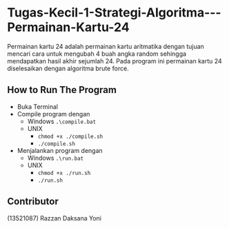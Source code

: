 # Tugas-Kecil-1-Strategi-Algoritma---Permainan-Kartu-24
Permainan kartu 24 adalah permainan kartu aritmatika dengan tujuan mencari cara untuk mengubah 4 buah angka random sehingga mendapatkan hasil akhir sejumlah 24. Pada program ini permainan kartu 24 diselesaikan dengan algoritma brute force.

## How to Run The Program
- Buka Terminal
- Compile program dengan
    - Windows
        ```.\compile.bat```
    - UNIX
        - ```chmod +x ./compile.sh```
        - ```./compile.sh```
- Menjalankan program dengan
    - Windows
        ```.\run.bat```
    - UNIX
        - ```chmod +x ./run.sh```
        - ```./run.sh```

## Contributor
(13521087) Razzan Daksana Yoni
